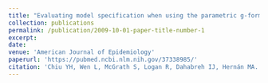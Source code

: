 ```yaml
---
title: "Evaluating model specification when using the parametric g-formula in the presence of censoring"
collection: publications
permalink: /publication/2009-10-01-paper-title-number-1
excerpt: 
date: 
venue: 'American Journal of Epidemiology'
paperurl: 'https://pubmed.ncbi.nlm.nih.gov/37338985/'
citation: 'Chiu YH, Wen L, McGrath S, Logan R, Dahabreh IJ, Hernán MA. (2023). <i>American Journal of Epidemiology</i>. In Press.'
---
```

